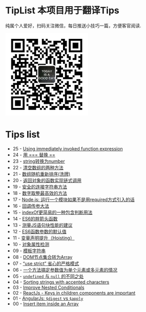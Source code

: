 # TipList 本项目用于翻译Tips

纯属个人爱好，扫码关注微信，每日推送小技巧一篇，方便客官阅读.

![header](https://raw.githubusercontent.com/goldcoast/jstips/master/resources/qrcode_wechat.jpg)





# Tips list

- 25 - [Using immediately invoked function expression](https://github.com/goldcoast/jstips/blob/master/_posts/cn/2016-01-25-Using-immediately-invoked-function-expression.md)
- 24 - [用 === 替换 ==](https://github.com/goldcoast/jstips/blob/master/_posts/cn/2016-01-24-use_%3D%3D%3D_instead_of_%3D%3D.md)
- 23 - [string转换为number](https://github.com/goldcoast/jstips/blob/master/_posts/cn/2016-01-23-converting-to-number-fast-way.md)
- 22 - [清空数组的两种方法](https://github.com/goldcoast/jstips/blob/master/_posts/cn/2016-01-22-two-ways-to-empty-an-array.md)
- 21 - [数组随机重新排序(洗牌)](https://github.com/goldcoast/jstips/blob/master/_posts/cn/2016-01-21-shuffle-an-array.md)
- 20 - [返回对象的函数实现链式调用](https://github.com/goldcoast/jstips/blob/master/_posts/cn/2016-01-20-return-objects-to-enable-chaining-of-functions.md)
- 19 - [安全的连接字符串方法](https://github.com/goldcoast/jstips/blob/master/_posts/cn/2016-01-19-safe-string-concatenation.md)
- 18 - [数字取整最高效的方法](https://github.com/goldcoast/jstips/blob/master/_posts/cn/2016-01-18-rounding-the-fast-way.md)
- 17 - [Node.js: 运行一个模块如果不是用required方式引入的话](https://github.com/goldcoast/jstips/blob/master/_posts/cn/2016-01-17-nodejs-run-a-module-if-it-is-not-required.md)
- 16 - [回调传参大法](https://github.com/goldcoast/jstips/blob/master/_posts/cn/2016-01-16-passing-arguments-to-callback-functions.md)
- 15 - [indexOf更简易的一种包含判断用法](https://github.com/goldcoast/jstips/blob/master/_posts/cn/2016-01-15-even-simpler-way-of-using-indexof-as-a-contains-clause.md)
- 14 - [ES6的胖箭头函数](https://github.com/goldcoast/jstips/blob/master/_posts/cn/2016-01-14-fat-arrow-functions.md)
- 13 - [测量JS语句块性能的建议](https://github.com/goldcoast/jstips/blob/master/_posts/cn/2016-01-13-tip-to-measure-performance-of-a-javascript-block.md)
- 12 - [ES6函数参数的默认值](https://github.com/goldcoast/jstips/blob/master/_posts/cn/2016-01-12-pseudomandatory-parameters-in-es6-functions.md)
- 11 - [变量声明提升（Hoisting）](https://github.com/goldcoast/jstips/blob/master/_posts/cn/2016-01-11-hoisting.md)
- 10 - [对象属性检测](https://github.com/goldcoast/jstips/blob/master/_posts/cn/2016-01-10-check-if-a-property-is-in-a-object.md)
- 09 - [模板字符串](https://github.com/goldcoast/jstips/blob/master/_posts/cn/2016-01-09-template-strings.md)
- 08 - [DOM节点集合转为Array](https://github.com/goldcoast/jstips/blob/master/_posts/cn/2016-01-08-converting-a-node-list-to-an-array.md)
- 07 - [“use strict” 省心的严格模式](https://github.com/goldcoast/jstips/blob/master/_posts/cn/2016-01-07-use-strict-and-get-lazy.md)
- 06 - [一个方法搞定参数值为单个元素或多元素的情况](https://github.com/goldcoast/jstips/blob/master/_posts/cn/2016-01-06-writing-a-single-method-for-arrays-and-a-single-element.md)
- 05 - [`undefined` 与 `null` 的不同之处](https://github.com/goldcoast/jstips/blob/master/_posts/cn/2016-01-05-differences-between-undefined-and-null.md)
- 04 - [Sorting strings with accented characters](https://github.com/goldcoast/jstips/blob/master/_posts/cn/2016-01-04-sorting-strings-with-accented-characters.md)
- 03 - [Improve Nested Conditionals](https://github.com/goldcoast/jstips/blob/master/_posts/cn/2016-01-03-improve-nested-conditionals.md)
- 02 - [ReactJs - Keys in children components are important](https://github.com/goldcoast/jstips/blob/master/_posts/cn/2016-01-02-keys-in-children-components-are-important.md)
- 01 - [AngularJs: `$digest` vs `$apply`](https://github.com/goldcoast/jstips/blob/master/_posts/cn/2016-01-01-angularjs-digest-vs-apply.md)
- 00 - [Insert item inside an Array](https://github.com/goldcoast/jstips/blob/master/_posts/cn/2015-12-29-insert-item-inside-an-array.md)




































